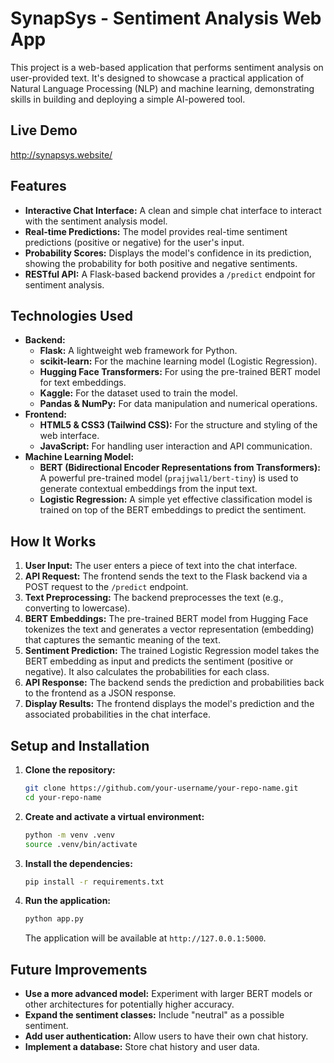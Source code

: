 # SynapSys - Sentiment Analysis Web App

This project is a web-based application that performs sentiment analysis on user-provided text. It's designed to showcase a practical application of Natural Language Processing (NLP) and machine learning, demonstrating skills in building and deploying a simple AI-powered tool.

## Live Demo

http://synapsys.website/

## Features

*   **Interactive Chat Interface:** A clean and simple chat interface to interact with the sentiment analysis model.
*   **Real-time Predictions:** The model provides real-time sentiment predictions (positive or negative) for the user's input.
*   **Probability Scores:**  Displays the model's confidence in its prediction, showing the probability for both positive and negative sentiments.
*   **RESTful API:** A Flask-based backend provides a `/predict` endpoint for sentiment analysis.

## Technologies Used

*   **Backend:**
    *   **Flask:** A lightweight web framework for Python.
    *   **scikit-learn:** For the machine learning model (Logistic Regression).
    *   **Hugging Face Transformers:** For using the pre-trained BERT model for text embeddings.
    *   **Kaggle:** For the dataset used to train the model.
    *   **Pandas & NumPy:** For data manipulation and numerical operations.
*   **Frontend:**
    *   **HTML5 & CSS3 (Tailwind CSS):** For the structure and styling of the web interface.
    *   **JavaScript:** For handling user interaction and API communication.
*   **Machine Learning Model:**
    *   **BERT (Bidirectional Encoder Representations from Transformers):**  A powerful pre-trained model (`prajjwal1/bert-tiny`) is used to generate contextual embeddings from the input text.
    *   **Logistic Regression:** A simple yet effective classification model is trained on top of the BERT embeddings to predict the sentiment.

## How It Works

1.  **User Input:** The user enters a piece of text into the chat interface.
2.  **API Request:** The frontend sends the text to the Flask backend via a POST request to the `/predict` endpoint.
3.  **Text Preprocessing:** The backend preprocesses the text (e.g., converting to lowercase).
4.  **BERT Embeddings:** The pre-trained BERT model from Hugging Face tokenizes the text and generates a vector representation (embedding) that captures the semantic meaning of the text.
5.  **Sentiment Prediction:** The trained Logistic Regression model takes the BERT embedding as input and predicts the sentiment (positive or negative). It also calculates the probabilities for each class.
6.  **API Response:** The backend sends the prediction and probabilities back to the frontend as a JSON response.
7.  **Display Results:** The frontend displays the model's prediction and the associated probabilities in the chat interface.


## Setup and Installation

1.  **Clone the repository:**
    ```bash
    git clone https://github.com/your-username/your-repo-name.git
    cd your-repo-name
    ```

2.  **Create and activate a virtual environment:**
    ```bash
    python -m venv .venv
    source .venv/bin/activate
    ```

3.  **Install the dependencies:**
    ```bash
    pip install -r requirements.txt
    ```

4.  **Run the application:**
    ```bash
    python app.py
    ```
    The application will be available at `http://127.0.0.1:5000`.

## Future Improvements

*   **Use a more advanced model:** Experiment with larger BERT models or other architectures for potentially higher accuracy.
*   **Expand the sentiment classes:**  Include "neutral" as a possible sentiment.
*   **Add user authentication:** Allow users to have their own chat history.
*   **Implement a database:** Store chat history and user data.

